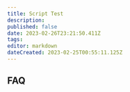 ```yaml
---
title: Script Test
description: 
published: false
date: 2023-02-26T23:21:50.411Z
tags: 
editor: markdown
dateCreated: 2023-02-25T00:55:11.125Z
---
```


<h2>FAQ</h2>

